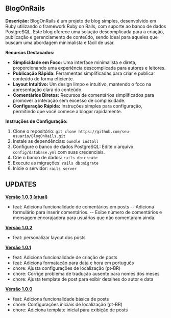 ## BlogOnRails

**Descrição:**
BlogOnRails é um projeto de blog simples, desenvolvido em Ruby utilizando o framework Ruby on Rails, com suporte ao banco de dados PostgreSQL. Este blog oferece uma solução descomplicada para a criação, publicação e gerenciamento de conteúdo, sendo ideal para aqueles que buscam uma abordagem minimalista e fácil de usar.


**Recursos Destacados:**
- **Simplicidade em Foco:** Uma interface minimalista e direta, proporcionando uma experiência descomplicada para autores e leitores.
- **Publicação Rápida:** Ferramentas simplificadas para criar e publicar conteúdo de forma eficiente.
- **Layout Intuitivo:** Um design limpo e intuitivo, mantendo o foco na apresentação clara do conteúdo.
- **Comentários Diretos:** Recursos de comentários simplificados para promover a interação sem excesso de complexidade.
- **Configuração Rápida:** Instruções simples para configuração, permitindo que você comece a blogar rapidamente.

**Instruções de Configuração:**
1. Clone o repositório: `git clone https://github.com/seu-usuario/BlogOnRails.git`
2. Instale as dependências: `bundle install`
3. Configure o banco de dados PostgreSQL: Edite o arquivo `config/database.yml` com suas credenciais.
4. Crie o banco de dados: `rails db:create`
5. Execute as migrações: `rails db:migrate`
6. Inicie o servidor: `rails server`


## UPDATES

**[Versão 1.0.3 (atual)](https://github.com/Pjmaciel/blogOnRails/releases/tag/v1.0.3)**

- feat: Adiciona funcionalidade de comentários em posts
    -- Adiciona formulário para inserir comentários.
    -- Exibe número de comentários e mensagem encorajadora para usuários que não comentaram ainda.

**[Versão 1.0.2 ](https://github.com/Pjmaciel/blogOnRails/releases/tag/v1.0.2)**

- feat: personalizar layout dos posts


**[Versão 1.0.1](https://github.com/Pjmaciel/blogOnRails/releases/tag/v1.0.1)**

- feat: Adiciona funcionalidade de criação de posts
- feat: Adiciona formatação para data e hora em português
- chore: Ajusta configurações de localização (pt-BR)
- chore: Corrige problema de tradução ausente para nomes dos meses
- chore: Ajusta template de post para exibir detalhes do autor e data

**[Versão 1.0.0](https://github.com/Pjmaciel/blogOnRails/releases/tag/v1.0.0)**

- feat: Adiciona funcionalidade básica de posts
- chore: Configurações iniciais de localização (pt-BR)
- chore: Adiciona template inicial para exibição de posts

